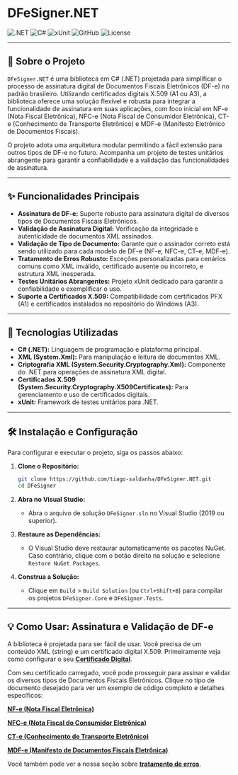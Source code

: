 # DFeSigner.NET

![.NET](https://img.shields.io/badge/.NET-512BD4?style=for-the-badge&logo=dotnet&logoColor=white)
![C#](https://img.shields.io/badge/C%23-239120?style=for-the-badge&logo=c-sharp&logoColor=white)
![xUnit](https://img.shields.io/badge/xUnit-802B7D?style=for-the-badge&logo=xunit&logoColor=white)
![GitHub](https://img.shields.io/badge/GitHub-100000?style=for-the-badge&logo=github&logoColor=white)
![License](https://img.shields.io/badge/License-MIT-green.svg)

---

## 📖 Sobre o Projeto

`DFeSigner.NET` é uma biblioteca em C# (.NET) projetada para simplificar o processo de assinatura digital de Documentos Fiscais Eletrônicos (DF-e) no padrão brasileiro. Utilizando certificados digitais X.509 (A1 ou A3), a biblioteca oferece uma solução flexível e robusta para integrar a funcionalidade de assinatura em suas aplicações, com foco inicial em NF-e (Nota Fiscal Eletrônica), NFC-e (Nota Fiscal de Consumidor Eletrônica), CT-e (Conhecimento de Transporte Eletrônico) e MDF-e (Manifesto Eletrônico de Documentos Fiscais).

O projeto adota uma arquitetura modular permitindo a fácil extensão para outros tipos de DF-e no futuro. Acompanha um projeto de testes unitários abrangente para garantir a confiabilidade e a validação das funcionalidades de assinatura.

---

## ✨ Funcionalidades Principais

* **Assinatura de DF-e:** Suporte robusto para assinatura digital de diversos tipos de Documentos Fiscais Eletrônicos.
* **Validação de Assinatura Digital:** Verificação da integridade e autenticidade de documentos XML assinados.
* **Validação de Tipo de Documento:** Garante que o assinador correto está sendo utilizado para cada modelo de DF-e (NF-e, NFC-e, CT-e, MDF-e).
* **Tratamento de Erros Robusto:** Exceções personalizadas para cenários comuns como XML inválido, certificado ausente ou incorreto, e estrutura XML inesperada.
* **Testes Unitários Abrangentes:** Projeto xUnit dedicado para garantir a confiabilidade e exemplificar o uso.
* **Suporte a Certificados X.509:** Compatibilidade com certificados PFX (A1) e certificados instalados no repositório do Windows (A3).

---

## 🚀 Tecnologias Utilizadas

* **C# (.NET):** Linguagem de programação e plataforma principal.
* **XML (System.Xml):** Para manipulação e leitura de documentos XML.
* **Criptografia XML (System.Security.Cryptography.Xml):** Componente do .NET para operações de assinatura XML digital.
* **Certificados X.509 (System.Security.Cryptography.X509Certificates):** Para gerenciamento e uso de certificados digitais.
* **xUnit:** Framework de testes unitários para .NET.

---

## 🛠️ Instalação e Configuração

Para configurar e executar o projeto, siga os passos abaixo:

1.  **Clone o Repositório:**

    ```bash
    git clone https://github.com/tiago-saldanha/DFeSigner.NET.git
    cd DFeSigner
    ```

2.  **Abra no Visual Studio:**

    * Abra o arquivo de solução `DFeSigner.sln` no Visual Studio (2019 ou superior).

3.  **Restaure as Dependências:**

    * O Visual Studio deve restaurar automaticamente os pacotes NuGet. Caso contrário, clique com o botão direito na solução e selecione `Restore NuGet Packages`.

4.  **Construa a Solução:**

    * Clique em `Build` > `Build Solution` (ou `Ctrl+Shift+B`) para compilar os projetos `DFeSigner.Core` e `DFeSigner.Tests`.

---

## 💡 Como Usar: Assinatura e Validação de DF-e

A biblioteca é projetada para ser fácil de usar. Você precisa de um conteúdo XML (string) e um certificado digital X.509. Primeiramente veja como configurar o seu **[Certificado Digital](/docs/certificado)**.

Com seu certificado carregado, você pode prosseguir para assinar e validar os diversos tipos de Documentos Fiscais Eletrônicos. Clique no tipo de documento desejado para ver um exemplo de código completo e detalhes específicos:

**[NF-e (Nota Fiscal Eletrônica)](/docs/nfe)**

**[NFC-e (Nota Fiscal do Consumidor Eletrônica)](/docs/nfce)**

**[CT-e (Conhecimento de Transporte Eletrônico)](/docs/cte)**

**[MDF-e (Manifesto de Documentos Fiscais Eletrônica)](/docs/mdfe)**

Você também pode ver a nossa seção sobre **[tratamento de erros](/docs/tratamento-de-erros)**.